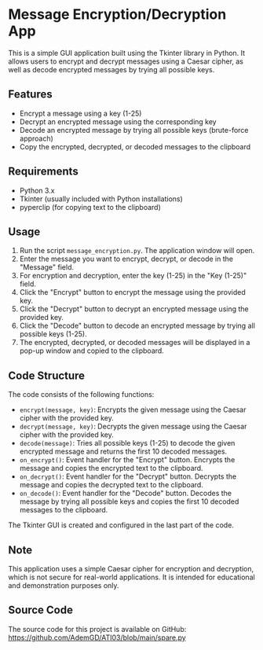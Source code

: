 # Message Encryption/Decryption App

This is a simple GUI application built using the Tkinter library in Python. It allows users to encrypt and decrypt messages using a Caesar cipher, as well as decode encrypted messages by trying all possible keys.

## Features
- Encrypt a message using a key (1-25)
- Decrypt an encrypted message using the corresponding key
- Decode an encrypted message by trying all possible keys (brute-force approach)
- Copy the encrypted, decrypted, or decoded messages to the clipboard

## Requirements
- Python 3.x
- Tkinter (usually included with Python installations)
- pyperclip (for copying text to the clipboard)

## Usage
1. Run the script `message_encryption.py`. The application window will open.
2. Enter the message you want to encrypt, decrypt, or decode in the "Message" field.
3. For encryption and decryption, enter the key (1-25) in the "Key (1-25)" field.
4. Click the "Encrypt" button to encrypt the message using the provided key.
5. Click the "Decrypt" button to decrypt an encrypted message using the provided key.
6. Click the "Decode" button to decode an encrypted message by trying all possible keys (1-25).
7. The encrypted, decrypted, or decoded messages will be displayed in a pop-up window and copied to the clipboard.

## Code Structure
The code consists of the following functions:
- `encrypt(message, key)`: Encrypts the given message using the Caesar cipher with the provided key.
- `decrypt(message, key)`: Decrypts the given message using the Caesar cipher with the provided key.
- `decode(message)`: Tries all possible keys (1-25) to decode the given encrypted message and returns the first 10 decoded messages.
- `on_encrypt()`: Event handler for the "Encrypt" button. Encrypts the message and copies the encrypted text to the clipboard.
- `on_decrypt()`: Event handler for the "Decrypt" button. Decrypts the message and copies the decrypted text to the clipboard.
- `on_decode()`: Event handler for the "Decode" button. Decodes the message by trying all possible keys and copies the first 10 decoded messages to the clipboard.

The Tkinter GUI is created and configured in the last part of the code.

## Note
This application uses a simple Caesar cipher for encryption and decryption, which is not secure for real-world applications. It is intended for educational and demonstration purposes only.

## Source Code
The source code for this project is available on GitHub: https://github.com/AdemGD/ATI03/blob/main/spare.py